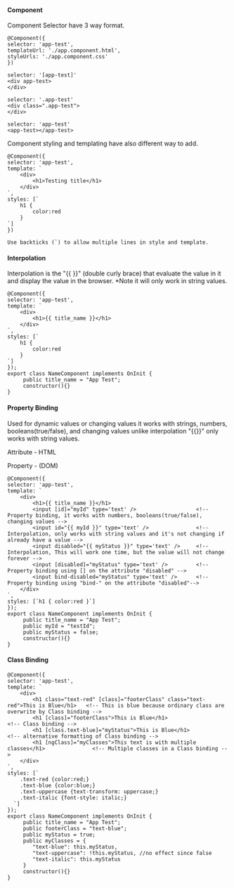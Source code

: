 #### Component
Component Selector have 3 way format.
```
@Component({
selector: 'app-test',
templateUrl: './app.component.html',
styleUrls: './app.component.css'
})

selector: '[app-test]'
<div app-test>
</div>

selector: '.app-test'
<div class=".app-test">
</div>

selector: 'app-test'
<app-test></app-test>
```
Component styling and templating have also different way to add.
```
@Component({
selector: 'app-test',
template: `
    <div>
        <h1>Testing title</h1>
    </div>
`,
styles: [`
    h1 {
        color:red
    }
`]
})

Use backticks (`) to allow multiple lines in style and template.
```
#### Interpolation
Interpolation is the "{{  }}" (double curly brace) that evaluate the value in it and display the value in the browser.
*Note it will only work in string values.
```
@Component({
selector: 'app-test',
template: `
    <div>
        <h1>{{ title_name }}</h1>
    </div>
`,
styles: [`
    h1 {
        color:red
    }
`]
});
export class NameComponent implements OnInit {
     public title_name = "App Test";
     constructor(){}
}
```
#### Property Binding
Used for dynamic values or changing values it works with strings, numbers, booleans(true/false), and changing values unlike interpolation "{{}}" only works with string values.

Attribute - HTML

Property - (DOM)
```
@Component({
selector: 'app-test',
template: `
    <div>
        <h1>{{ title_name }}</h1>
        <input [id]="myId" type='text' />                   <!-- Property binding, it works with numbers, booleans(true/false), changing values -->
        <input id="{{ myId }}" type='text' />               <!-- Interpolation, only works with string values and it's not changing if already have a value -->
        <input disabled="{{ myStatus }}" type='text' />     <!-- Interpolation, This will work one time, but the value will not change forever -->
        <input [disabled]="myStatus" type='text' />         <!-- Property binding using [] on the attribute "disabled" -->
        <input bind-disabled="myStatus" type='text' />      <!-- Property binding using "bind-" on the attribute "disabled"-->
    </div>
`,
styles: [`h1 { color:red }`]
});
export class NameComponent implements OnInit {
     public title_name = "App Test";
     public myId = "testId";
     public myStatus = false;
     constructor(){}
}
```
#### Class Binding
```
@Component({
selector: 'app-test',
template: `
    <div>
        <h1 class="text-red" [class]="footerClass" class="text-red">This is Blue</h1>   <!-- This is blue because ordinary class are overwrite by Class binding -->
        <h1 [class]="footerClass">This is Blue</h1>                                     <!-- Class binding -->
        <h1 [class.text-blue]="myStatus">This is Blue</h1>                              <!-- alternative formatting of Class binding -->
        <h1 [ngClass]="myClasses">This text is with multiple classes</h1>               <!-- Multiple classes in a Class binding -->
    </div>
`,
styles: [`
    .text-red {color:red;}
    .text-blue {color:blue;}
    .text-uppercase {text-transform: uppercase;}
    .text-italic {font-style: italic;}
  `]
});
export class NameComponent implements OnInit {
     public title_name = "App Test";
     public footerClass = "text-blue";
     public myStatus = true;
     public myClasses = {
        "text-blue": this.myStatus,
        "text-uppercase": !this.myStatus, //no effect since false
        "text-italic": this.myStatus
     }
     constructor(){}
}
```
